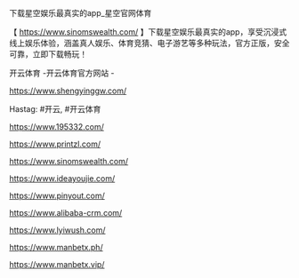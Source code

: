 下载星空娱乐最真实的app_星空官网体育

【 https://www.sinomswealth.com/ 】下载星空娱乐最真实的app，享受沉浸式线上娱乐体验，涵盖真人娱乐、体育竞猜、电子游艺等多种玩法，官方正版，安全可靠，立即下载畅玩！

开云体育 -开云体育官方网站 -

https://www.shengyinggw.com/

Hastag: #开云, #开云体育

https://www.195332.com/

https://www.printzl.com/

https://www.sinomswealth.com/

https://www.ideayoujie.com/

https://www.pinyout.com/

https://www.alibaba-crm.com/

https://www.lyiwush.com/

https://www.manbetx.ph/

https://www.manbetx.vip/
